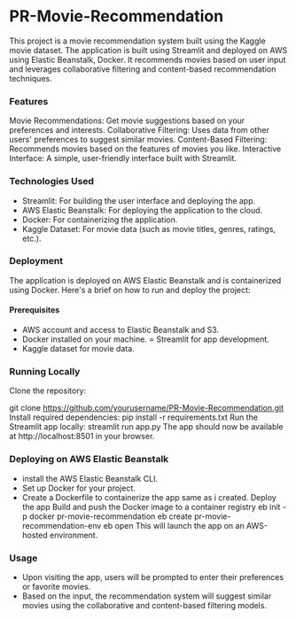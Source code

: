 # PR-Movie-Recommendation

This project is a movie recommendation system built using the Kaggle movie dataset. The application is built using Streamlit and deployed on AWS using Elastic Beanstalk, Docker. It recommends movies based on user input and leverages collaborative filtering and content-based recommendation techniques.

### Features
Movie Recommendations: Get movie suggestions based on your preferences and interests.
Collaborative Filtering: Uses data from other users' preferences to suggest similar movies.
Content-Based Filtering: Recommends movies based on the features of movies you like.
Interactive Interface: A simple, user-friendly interface built with Streamlit.

### Technologies Used
- Streamlit: For building the user interface and deploying the app.
- AWS Elastic Beanstalk: For deploying the application to the cloud.
- Docker: For containerizing the application.
- Kaggle Dataset: For movie data (such as movie titles, genres, ratings, etc.).

### Deployment
The application is deployed on AWS Elastic Beanstalk and is containerized using Docker. Here's a brief on how to run and deploy the project:

#### Prerequisites
- AWS account and access to Elastic Beanstalk and S3.
- Docker installed on your machine.
= Streamlit for app development.
- Kaggle dataset for movie data.
### Running Locally
Clone the repository:

git clone https://github.com/yourusername/PR-Movie-Recommendation.git
Install required dependencies:
pip install -r requirements.txt
Run the Streamlit app locally:
streamlit run app.py
The app should now be available at http://localhost:8501 in your browser.
### Deploying on AWS Elastic Beanstalk
- install the AWS Elastic Beanstalk CLI.
- Set up Docker for your project.
- Create a Dockerfile to containerize the app same as i created.
Deploy the app
Build and push the Docker image to a container registry
eb init -p docker pr-movie-recommendation
eb create pr-movie-recommendation-env
eb open
This will launch the app on an AWS-hosted environment.

### Usage
- Upon visiting the app, users will be prompted to enter their preferences or favorite movies.
- Based on the input, the recommendation system will suggest similar movies using the collaborative and content-based filtering models.



